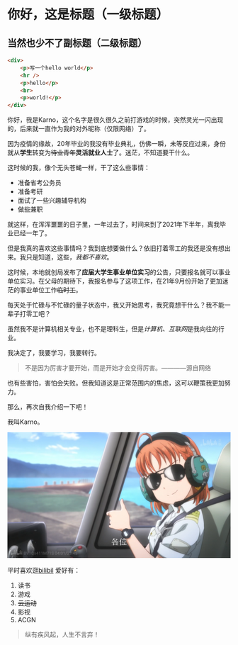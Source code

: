 # 你好，这是标题（一级标题）
## 当然也少不了副标题（二级标题）

```html
<div>
    <p>写一个hello world</p>
    <hr />
    <p>hello</p>
    <br>
    <p>world!</p>
</div>
```

你好，我是Karno，这个名字是很久很久之前打游戏的时候，突然灵光一闪出现的，后来就一直作为我的对外昵称（仅限网络）了。

因为疫情的缘故，20年毕业的我没有毕业典礼，仿佛一瞬，未等反应过来，身份就从**学生**转变为~~待业青年~~**灵活就业人士**了。迷茫，不知道要干什么。

这时候的我，像个无头苍蝇一样，干了这么些事情：
* 准备省考公务员
* 准备考研
* 面试了一些兴趣辅导机构
* 做些兼职
  
 就这样，在浑浑噩噩的日子里，一年过去了，时间来到了2021年下半年，离我毕业已经一年了。

 但是我真的喜欢这些事情吗？我到底想要做什么？依旧打着零工的我还是没有想出来。我只是知道，这些，*我都不喜欢*。

 这时候，本地就创局发布了**应届大学生事业单位实习**的公告，只要报名就可以事业单位实习。在父母的期待下，我报名参与了这项工作，在21年9月份开始了更加迷茫的事业单位工作~~临时工~~。

 每天处于忙碌与不忙碌的量子状态中，我又开始思考，我究竟想干什么？我不能一辈子打零工吧？ 

 虽然我不是计算机相关专业，也不是理科生，但是*计算机、互联网*是我向往的行业。

 我决定了，我要学习，我要转行。
 >不是因为厉害才要开始，而是开始才会变得厉害。————源自网络

 也有些害怕，害怕会失败。但我知道这是正常范围内的焦虑，这可以鞭策我更加努力。

 那么，再次自我介绍一下吧！
 
 我叫Karno。
 
 ![hey](https://github.com/KarnoL25/blog-test/blob/main/picture1.png)

平时喜欢逛[bilibil](www.bilibili.com)
 爱好有：
 1. 读书
 2. 游戏
 3. ~~云运动~~
 4. 影视
 5. ACGN

>纵有疾风起，人生不言弃！

